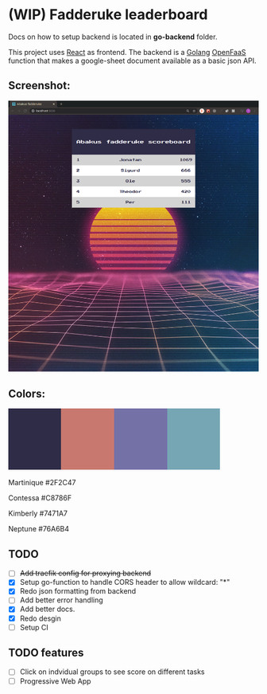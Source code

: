 # (WIP) Fadderuke leaderboard

Docs on how to setup backend is located in **go-backend** folder.

This project uses [React](https://github.com/facebook/react) as frontend. The backend is a [Golang](https://golang.org/) [OpenFaaS](https://github.com/openfaas/faas) function that makes a google-sheet document available as a basic json API.

## Screenshot:

![](sc_page.png)

## Colors:

![](colors.png)

Martinique #2F2C47

Contessa #C8786F

Kimberly #7471A7

Neptune #76A6B4

## TODO

- [ ] <s>Add traefik config for proxying backend</s>
- [x] Setup go-function to handle CORS header to allow wildcard: "\*"
- [x] Redo json formatting from backend
- [ ] Add better error handling
- [x] Add better docs.
- [x] Redo desgin
- [ ] Setup CI

## TODO features

- [ ] Click on indvidual groups to see score on different tasks
- [ ] Progressive Web App
